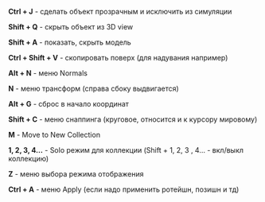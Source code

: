 **Ctrl + J** - сделать объект прозрачным и исключить из симуляции

**Shift + Q** - скрыть объект из 3D view

**Shift + A** - показать, скрыть модель

**Ctrl + Shift + V** - скопировать поверх (для надувания например)

**Alt + N** - меню Normals

**N** - меню трансформ (справа сбоку выдвигается)

**Alt + G** - сброс в начало координат

**Shift + C** - меню снаппинга (круговое, относится и к курсору мировому)

**M** - Move to New Collection

**1, 2, 3, 4…** - Solo режим для коллекции (Shift + 1, 2, 3 , 4… - вкл/выкл коллекцию)

**Z** - меню выбора режима отображения

**Ctrl + A** - меню Apply (если надо применить ротейшн, позишн и тд)